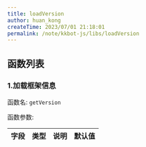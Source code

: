 ```yaml
---
title: loadVersion
author: huan_kong
createTime: 2023/07/01 21:18:01
permalink: /note/kkbot-js/libs/loadVersion
---
```


## 函数列表

### 1.加载框架信息

函数名: `getVersion`

函数参数: 

| 字段 | 类型 | 说明 | 默认值 |
| ---- | ---- | ---- | ------ |
